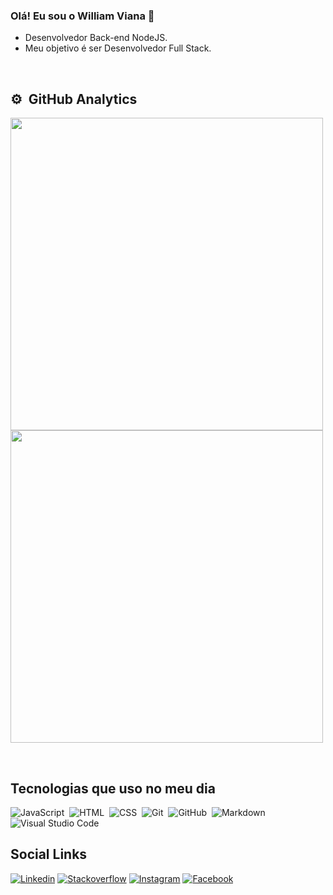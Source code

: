 ### Olá! Eu sou o William Viana 👋

- Desenvolvedor Back-end NodeJS.
- Meu objetivo é ser Desenvolvedor Full Stack.
<br>

## ⚙️ &nbsp;GitHub Analytics

<p align="left">
<img width="500em" src="https://github-readme-stats.vercel.app/api?username=william-aviana&show_icons=true&theme=onedark"/>
<img width="500em" src="https://github-readme-stats.vercel.app/api/top-langs/?username=william-aviana&layout=compact&theme=onedark"/>
</p>
<br>

## Tecnologias que uso no meu dia

![JavaScript](https://img.shields.io/badge/-JavaScript-05122A?style=flat&logo=javascript)&nbsp;
![HTML](https://img.shields.io/badge/-HTML-05122A?style=flat&logo=HTML5)&nbsp;
![CSS](https://img.shields.io/badge/-CSS-05122A?style=flat&logo=CSS3&logoColor=1572B6)&nbsp;
![Git](https://img.shields.io/badge/-Git-05122A?style=flat&logo=git)&nbsp;
![GitHub](https://img.shields.io/badge/-GitHub-05122A?style=flat&logo=github)&nbsp;
![Markdown](https://img.shields.io/badge/-Markdown-05122A?style=flat&logo=markdown)&nbsp;
![Visual Studio Code](https://img.shields.io/badge/-Visual%20Studio%20Code-05122A?style=flat&logo=visual-studio-code&logoColor=007ACC)&nbsp;
<br>

## Social Links

[![Linkedin](https://img.shields.io/badge/LinkedIn-0077B5?style=for-the-badge&logo=linkedin&logoColor=white)](https://www.linkedin.com/in/william-viana-desenvolvedor/)
[![Stackoverflow](https://img.shields.io/badge/Stack_Overflow-FE7A16?style=for-the-badge&logo=stack-overflow&logoColor=white)](https://pt.stackoverflow.com/users/246856/william-viana)
[![Instagram](https://img.shields.io/badge/Instagram-E4405F?style=for-the-badge&logo=instagram&logoColor=white)](https://www.instagram.com/william_a_viana/)
[![Facebook](https://img.shields.io/badge/Facebook-1877F2?style=for-the-badge&logo=facebook&logoColor=white)](https://www.facebook.com/w.i.am.batera)
<br>

